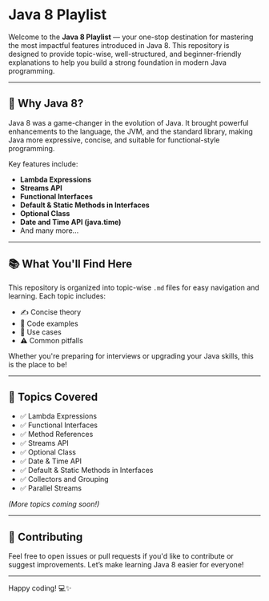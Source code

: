 # Java 8 Playlist

Welcome to the **Java 8 Playlist** — your one-stop destination for mastering the most impactful features introduced in Java 8. This repository is designed to provide topic-wise, well-structured, and beginner-friendly explanations to help you build a strong foundation in modern Java programming.

---

## 🚀 Why Java 8?

Java 8 was a game-changer in the evolution of Java. It brought powerful enhancements to the language, the JVM, and the standard library, making Java more expressive, concise, and suitable for functional-style programming.

Key features include:
- **Lambda Expressions**
- **Streams API**
- **Functional Interfaces**
- **Default & Static Methods in Interfaces**
- **Optional Class**
- **Date and Time API (java.time)**
- And many more...

---

## 📚 What You'll Find Here

This repository is organized into topic-wise `.md` files for easy navigation and learning. Each topic includes:
- ✍️ Concise theory
- 🔢 Code examples
- 🧠 Use cases
- ⚠️ Common pitfalls

Whether you're preparing for interviews or upgrading your Java skills, this is the place to be!

---

## 📂 Topics Covered

- ✅ Lambda Expressions
- ✅ Functional Interfaces
- ✅ Method References
- ✅ Streams API
- ✅ Optional Class
- ✅ Date & Time API
- ✅ Default & Static Methods in Interfaces
- ✅ Collectors and Grouping
- ✅ Parallel Streams

*(More topics coming soon!)*

---

## 🙌 Contributing

Feel free to open issues or pull requests if you'd like to contribute or suggest improvements. Let’s make learning Java 8 easier for everyone!


---

Happy coding! 💻✨
